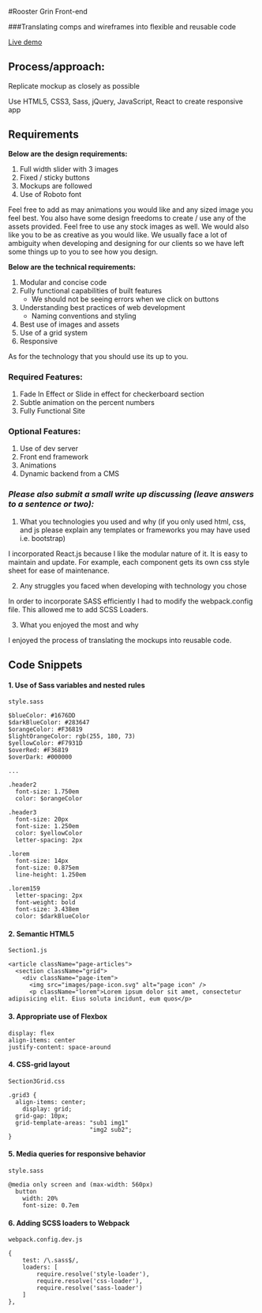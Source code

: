 #Rooster Grin Front-end

###Translating comps and wireframes into flexible and reusable code

[Live demo](https://juancarlucci.github.io/rooster-FE/)

## Process/approach:

Replicate mockup as closely as possible

Use HTML5, CSS3, Sass, jQuery, JavaScript, React to create responsive app

## Requirements

<strong>Below are the design requirements:</strong>

  1. Full width slider with 3 images
  2. Fixed / sticky buttons
  3. Mockups are followed
  4. Use of Roboto font

Feel free to add as may animations you would like and any sized image you feel best. You also have some design freedoms to create / use any of the assets provided. Feel free to use any stock images as well. We would also like you to be as creative as you would like. We usually face a lot of ambiguity when developing and designing for our clients so we have left some things up to you to see how you design.

<strong>Below are the technical requirements:</strong>

  1. Modular and concise code
  2. Fully functional capabilities of built features
      - We should not be seeing errors when we click on buttons
  3. Understanding best practices of web development
      - Naming conventions and styling
  4. Best use of images and assets
  5. Use of a grid system
  6. Responsive

As for the technology that you should use its up to you.

### Required Features:
1. Fade In Effect or Slide in effect for checkerboard section
2. Subtle animation on the percent numbers
3. Fully Functional Site

### Optional Features:
  1. Use of dev server
  2. Front end framework
  3. Animations
  4. Dynamic backend from a CMS

### *Please also submit a small write up discussing (leave answers to a sentence or two):*

  1. What you technologies you used and why (if you only used html, css, and js please explain any templates or frameworks you may have used i.e. bootstrap)

I incorporated React.js because I like the modular nature of it. It is easy to maintain and update. For example, each component gets its own css style sheet for ease of maintenance.

  2. Any struggles you faced when developing with technology you chose

In order to incorporate SASS efficiently I had to modify the webpack.config file. This allowed me to add SCSS Loaders.

  3. What you enjoyed the most and why

I enjoyed the process of translating the mockups into reusable code.

## Code Snippets

#### 1. Use of Sass variables and nested rules

```
style.sass

$blueColor: #1676DD
$darkBlueColor: #283647
$orangeColor: #F36819
$lightOrangeColor: rgb(255, 180, 73)
$yellowColor: #F7931D
$overRed: #F36819
$overDark: #000000

...

.header2
  font-size: 1.750em
  color: $orangeColor

.header3
  font-size: 20px
  font-size: 1.250em
  color: $yellowColor
  letter-spacing: 2px

.lorem
  font-size: 14px
  font-size: 0.875em
  line-height: 1.250em

.lorem159
  letter-spacing: 2px
  font-weight: bold
  font-size: 3.438em
  color: $darkBlueColor

```
#### 2. Semantic HTML5

```
Section1.js

<article className="page-articles">
  <section className="grid">
    <div className="page-item">
      <img src="images/page-icon.svg" alt="page icon" />
      <p className="lorem">Lorem ipsum dolor sit amet, consectetur adipisicing elit. Eius soluta incidunt, eum quos</p>

```


#### 3. Appropriate use of Flexbox

```
display: flex
align-items: center
justify-content: space-around

```
#### 4. CSS-grid layout

```
Section3Grid.css

.grid3 {
  align-items: center;
	display: grid;
  grid-gap: 10px;
  grid-template-areas: "sub1 img1"
                       "img2 sub2";
}

```

#### 5. Media queries for responsive behavior


```
style.sass

@media only screen and (max-width: 560px)
  button
    width: 20%
    font-size: 0.7em

```
#### 6. Adding SCSS loaders to Webpack

```
webpack.config.dev.js

{
    test: /\.sass$/,
    loaders: [
        require.resolve('style-loader'),
        require.resolve('css-loader'),
        require.resolve('sass-loader')
    ]
},

```
